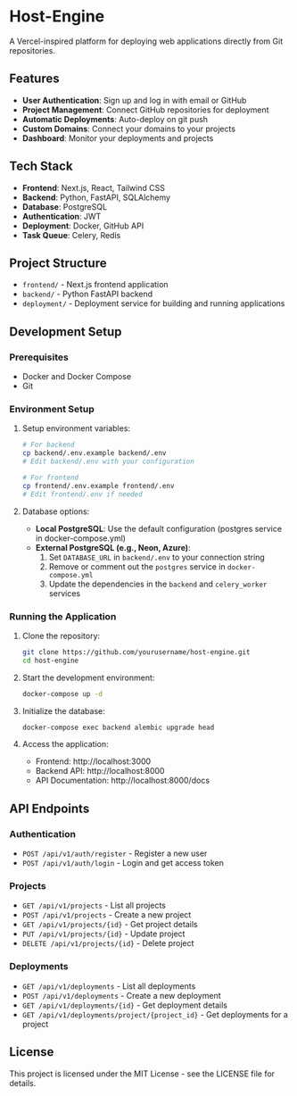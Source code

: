 # Host-Engine

A Vercel-inspired platform for deploying web applications directly from Git repositories.

## Features

- **User Authentication**: Sign up and log in with email or GitHub
- **Project Management**: Connect GitHub repositories for deployment
- **Automatic Deployments**: Auto-deploy on git push
- **Custom Domains**: Connect your domains to your projects
- **Dashboard**: Monitor your deployments and projects

## Tech Stack

- **Frontend**: Next.js, React, Tailwind CSS
- **Backend**: Python, FastAPI, SQLAlchemy
- **Database**: PostgreSQL
- **Authentication**: JWT
- **Deployment**: Docker, GitHub API
- **Task Queue**: Celery, Redis

## Project Structure

- `frontend/` - Next.js frontend application
- `backend/` - Python FastAPI backend
- `deployment/` - Deployment service for building and running applications

## Development Setup

### Prerequisites

- Docker and Docker Compose
- Git

### Environment Setup

1. Setup environment variables:
   ```bash
   # For backend
   cp backend/.env.example backend/.env
   # Edit backend/.env with your configuration
   
   # For frontend
   cp frontend/.env.example frontend/.env
   # Edit frontend/.env if needed
   ```

2. Database options:
   - **Local PostgreSQL**: Use the default configuration (postgres service in docker-compose.yml)
   - **External PostgreSQL (e.g., Neon, Azure)**: 
     1. Set `DATABASE_URL` in `backend/.env` to your connection string
     2. Remove or comment out the `postgres` service in `docker-compose.yml`
     3. Update the dependencies in the `backend` and `celery_worker` services

### Running the Application

1. Clone the repository:
   ```bash
   git clone https://github.com/yourusername/host-engine.git
   cd host-engine
   ```

2. Start the development environment:
   ```bash
   docker-compose up -d
   ```

3. Initialize the database:
   ```bash
   docker-compose exec backend alembic upgrade head
   ```

4. Access the application:
   - Frontend: http://localhost:3000
   - Backend API: http://localhost:8000
   - API Documentation: http://localhost:8000/docs

## API Endpoints

### Authentication
- `POST /api/v1/auth/register` - Register a new user
- `POST /api/v1/auth/login` - Login and get access token

### Projects
- `GET /api/v1/projects` - List all projects
- `POST /api/v1/projects` - Create a new project
- `GET /api/v1/projects/{id}` - Get project details
- `PUT /api/v1/projects/{id}` - Update project
- `DELETE /api/v1/projects/{id}` - Delete project

### Deployments
- `GET /api/v1/deployments` - List all deployments
- `POST /api/v1/deployments` - Create a new deployment
- `GET /api/v1/deployments/{id}` - Get deployment details
- `GET /api/v1/deployments/project/{project_id}` - Get deployments for a project

## License

This project is licensed under the MIT License - see the LICENSE file for details.
